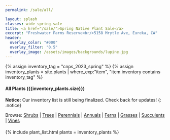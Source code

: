 ```yaml
---
permalink: /sale/all/

layout: splash
classes: wide spring-sale
title: <a href="/sale/">Spring Native Plant Sale</a> 
excerpt: "Freshwater Farms Reserve<br/>5158 Mrytle Ave, Eureka, CA"
header:
  overlay_color: "#000"
  overlay_filter: "0.5"
  overlay_image: /assets/images/backgrounds/lupine.jpg
---
```

{% assign inventory_tag = "cnps_2023_spring" %}
{% assign inventory_plants = site.plants | where_exp:"item",
    "item.inventory contains inventory_tag" %}

<div class="subheading">
    <h4>All Plants ({{inventory_plants.size}})</h4>
</div>

**Notice:** Our inventory list is still being finalized. Check back for updates! 
{: .notice}

<div style="margin-bottom: 20px;">
    Browse:
    <a href="/sale/shrubs/">Shrubs</a> | 
    <a href="/sale/trees/">Trees</a> |
    <a href="/sale/perennials/">Perennials</a> |
    <a href="/sale/annuals/">Annuals</a> | 
    <a href="/sale/ferns/">Ferns</a> | 
    <a href="/sale/grasses/">Grasses</a> | 
    <a href="/sale/succulents/">Succulents</a> |
    <a href="/sale/vines/">Vines</a>
</div>

{% include plant_list.html 
    plants = inventory_plants
%}
